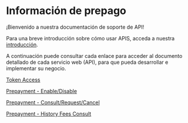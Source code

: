 
# Información de prepago

¡Bienvenido a nuestra documentación de soporte de API!

Para una breve introducción sobre cómo usar APIS, acceda a nuestra [introducción][1].

A continuación puede consultar cada enlace para acceder al documento detallado de cada servicio web (API), para que pueda desarrollar e implementar su negocio.


[Token Access](TokenGenerationforWeb-services.md)
      
[Prepayment - Enable/Disable](../api/?type=post&path=/updatePrepayFlag/)

[Prepayment - Consult/Request/Cancel](../api/?type=get&path=/updatePrepayFlag/v1/antecipacao/)

[Prepayment - History Fees Consult](../api/?type=get&path=/v1/consulta)

[1]: APIs-Introduction.md
